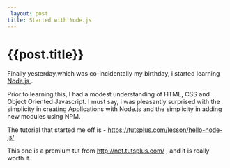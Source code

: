 ```yaml
---
 layout: post
title: Started with Node.js
--- 
```

 {{post.title}}
======================================================
<p>Finally yesterday,which was co-incidentally my birthday, i started learning <a href="http://nodejs.org"> Node.js </a>.</p>

<p>Prior to learning this, I had a modest understanding of HTML, CSS and Object Oriented Javascript.
I must say, i was pleasantly surprised with the simplicity in creating Applications with Node.js and the simplicity in adding new modules using NPM.</p>

<p>The tutorial that started me off is
-  <a href="https://tutsplus.com/lesson/hello-node-js/">https://tutsplus.com/lesson/hello-node-js/</a></p>

<p>This one is a premium tut from <a href="http://net.tutsplus.com/">http://net.tutsplus.com/</a> , and it is really worth it.</p>